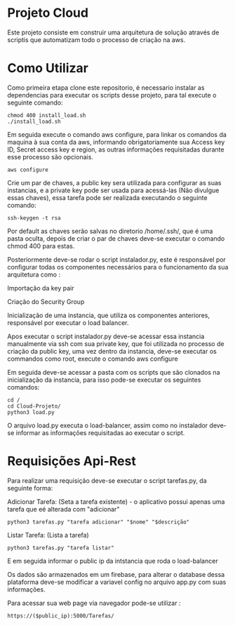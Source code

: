 # Projeto Cloud 
Este projeto consiste em construir uma arquitetura de solução através de scriptis que automatizam todo o processo de criação na aws.

# Como Utilizar

Como primeira etapa clone este repositorio, é necessario instalar as dependencias para executar os scripts desse projeto, para tal execute o seguinte comando:

```
chmod 400 install_load.sh
./install_load.sh
```

Em seguida execute o comando aws configure, para linkar os comandos da maquina à sua conta da aws, informando obrigatoriamente sua Access key ID, Secret access key e region, as outras informações requisitadas durante esse processo são opcionais.
```
aws configure
```

Crie um par de chaves, a public key sera utilizada para configurar as suas instancias, e a private key pode ser usada para acessá-las (Não divulgue essas chaves), essa tarefa pode ser realizada executando o seguinte comando:

```
ssh-keygen -t rsa
```
Por default as chaves serão salvas no diretorio /home/.ssh/, que é uma pasta oculta, depois de criar o par de chaves deve-se executar o comando chmod 400 para estas.

Posteriormente deve-se rodar o script instalador.py, este é responsável por configurar todas os componentes necessários para o funcionamento da sua arquitetura como :

Importação da key pair

Criação do Security Group

Inicialização de uma instancia, que utiliza os componentes anteriores, responsável por executar o load balancer.

Apos executar o script instalador.py deve-se acessar essa instancia manualmente via ssh com sua private key, que foi utilizada no processo de criação da public key, uma vez dentro da instancia, deve-se executar os commandos como root, execute o comando aws configure

Em seguida deve-se acessar a pasta com os scripts que são clonados na inicialização da instancia, para isso pode-se executar os seguintes comandos:

```
cd /
cd Cloud-Projeto/
python3 load.py
```

O arquivo load.py executa o load-balancer, assim como no instalador deve-se informar as informações requisitadas ao executar o script.

# Requisições Api-Rest
Para realizar uma requisição deve-se executar o script tarefas.py, da seguinte forma:

Adicionar Tarefa: (Seta a tarefa existente) - o aplicativo possui apenas uma tarefa que eé alterada com "adicionar"

```
python3 tarefas.py "tarefa adicionar" "$nome" "$descrição" 
```

Listar Tarefa: (Lista a tarefa)

```
python3 tarefas.py "tarefa listar" 
```

E em seguida informar o public ip da intstancia que roda o load-balancer

Os dados são armazenados em um firebase, para alterar o database dessa plataforma deve-se modificar a variavel config no arquivo app.py com suas informações.

Para acessar sua web page via navegador pode-se utilizar : 

```
https://($public_ip):5000/Tarefas/
```
